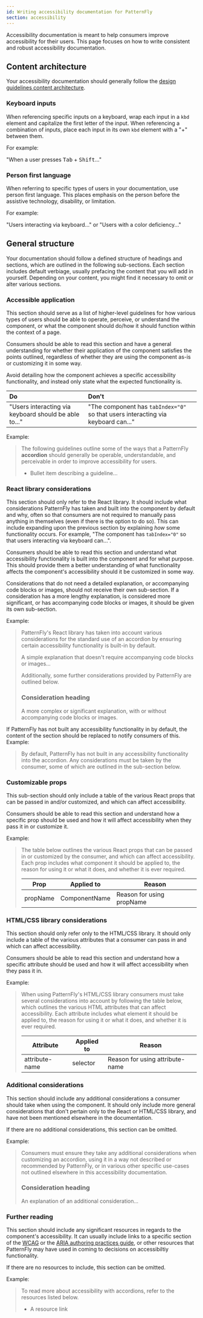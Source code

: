 ```yaml
---
id: Writing accessibility documentation for PatternFly
section: accessibility
---
```


Accessibility documentation is meant to help consumers improve accessibility for their users. This page focuses on how to write consistent and robust accessibility documentation.

## Content architecture

Your accessibility documentation should generally follow the [design guidelines content architecture](/ux-writing/writing-design-guidelines-for-patternfly#content-architecture).

### Keyboard inputs

When referencing specific inputs on a keyboard, wrap each input in a `kbd` element and capitalize the first letter of the input. When referencing a combination of inputs, place each input in its own `kbd` element with a "+" between them.

For example:

"When a user presses <kbd>Tab</kbd> + <kbd>Shift</kbd>..."

### Person first language

When referring to specific types of users in your documentation, use person first language. This places emphasis on the person before the assistive technology, disability, or limitation. 

For example: 

"Users interacting via keyboard..." or "Users with a color deficiency..." 

## General structure

Your documentation should follow a defined structure of headings and sections, which are outlined in the following sub-sections. Each section includes default verbiage, usually prefacing the content that you will add in yourself. Depending on your content, you might find it necessary to omit or alter various sections.

### Accessible application

This section should serve as a list of higher-level guidelines for how various types of users should be able to operate, perceive, or understand the component, or what the component should do/how it should function within the context of a page.

Consumers should be able to read this section and have a general understanding for whether their application of the component satisfies the points outlined, regardless of whether they are using the component as-is or customizing it in some way.

Avoid detailing how the component achieves a specific accessibility functionality, and instead only state what the expected functionality is.

| Do | Don't |
|:--|:--|
| "Users interacting via keyboard should be able to..." | "The component has `tabIndex="0"` so that users interacting via keyboard can..." |

Example:

>The following guidelines outline some of the ways that a PatternFly **accordion** should generally be operable, understandable, and perceivable in order to improve accessibility for users.
>
>- Bullet item describing a guideline...

### React library considerations

This section should only refer to the React library. It should include what considerations PatternFly has taken and built into the component by default and why, often so that consumers are not required to manually pass anything in themselves (even if there is the option to do so). This can include expanding upon the previous section by explaining *how* some functionality occurs. For example, "The component has `tabIndex="0"` so that users interacting via keyboard can...".

Consumers should be able to read this section and understand what accessibility functionality is built into the component and for what purpose. This should provide them a better understanding of what functionality affects the component's accessibility should it be customized in some way.

Considerations that do not need a detailed explanation, or accompanying code blocks or images, should not receive their own sub-section. If a consideration has a more lengthy explanation, is considered more significant, or has accompanying code blocks or images, it should be given its own sub-section.

Example:

>PatternFly's React library has taken into account various considerations for the standard use of an accordion by ensuring certain accessibility functionality is built-in by default.
>
>A simple explanation that doesn't require accompanying code blocks or images...
>
>Additionally, some further considerations provided by PatternFly are outlined below.
>
>### Consideration heading
>
>A more complex or significant explanation, with or without accompanying code blocks or images.

If PatternFly has not built any accessibility functionality in by default, the content of the section should be replaced to notify consumers of this. Example:

>By default, PatternFly has not built in any accessibility functionality into the accordion. Any considerations must be taken by the consumer, some of which are outlined in the sub-section below.

### Customizable props

This sub-section should only include a table of the various React props that can be passed in and/or customized, and which can affect accessibility.

Consumers should be able to read this section and understand how a specific prop should be used and how it will affect accessibility when they pass it in or customize it.

Example:

>The table below outlines the various React props that can be passed in or customized by the consumer, and which can affect accessibility. Each prop includes what component it should be applied to, the reason for using it or what it does, and whether it is ever required.
>
>| Prop | Applied to | Reason | 
>|---|---|---|
>| propName | ComponentName | Reason for using propName |

### HTML/CSS library considerations

This section should only refer only to the HTML/CSS library. It should only include a table of the various attributes that a consumer can pass in and which can affect accessibility.

Consumers should be able to read this section and understand how a specific attribute should be used and how it will affect accessibility when they pass it in.

Example:

>When using PatternFly's HTML/CSS library consumers must take several considerations into account by following the table below, which outlines the various HTML attributes that can affect accessibility. Each attribute includes what element it should be applied to, the reason for using it or what it does, and whether it is ever required.
>
>| Attribute | Applied to | Reason | 
>|---|---|---|
>| attribute-name | selector | Reason for using attribute-name |

### Additional considerations

This section should include any additional considerations a consumer should take when using the component. It should only include more general considerations that don't pertain only to the React or HTML/CSS library, and have not been mentioned elsewhere in the documentation.

If there are no additional considerations, this section can be omitted.

Example:

>Consumers must ensure they take any additional considerations when customizing an accordion, using it in a way not described or recommended by PatternFly, or in various other specific use-cases not outlined elsewhere in this accessibility documentation.
>
>### Consideration heading
>
>An explanation of an additional consideration...

### Further reading

This section should include any significant resources in regards to the component's accessibility. It can usually include links to a specific section of the [WCAG](https://www.w3.org/TR/WCAG21/) or the [ARIA authoring practices guide](https://www.w3.org/WAI/ARIA/apg/), or other resources that PatternFly may have used in coming to decisions on accessibiltiy functionality. 

If there are no resources to include, this section can be omitted.

Example:

>To read more about accessibility with accordions, refer to the resources listed below.
>
>- A resource link